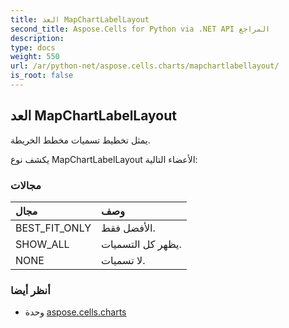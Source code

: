```yaml
---
title: العد MapChartLabelLayout
second_title: Aspose.Cells for Python via .NET API المراجع
description:
type: docs
weight: 550
url: /ar/python-net/aspose.cells.charts/mapchartlabellayout/
is_root: false
---
```

##  العد MapChartLabelLayout
يمثل تخطيط تسميات مخطط الخريطة.



يكشف نوع MapChartLabelLayout الأعضاء التالية:

###  مجالات
| مجال| وصف|
| :- | :- |
| BEST_FIT_ONLY | الأفضل فقط.|
| SHOW_ALL | يظهر كل التسميات.|
| NONE | لا تسميات.|



###  أنظر أيضا
* وحدة [aspose.cells.charts](..)
